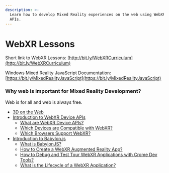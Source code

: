 ```yaml
---
description: >-
  Learn how to develop Mixed Reality experiences on the web using WebXR Device
  APIs.
---
```


# WebXR Lessons

Short link to WebXR Lessons: [http://bit.ly/WebXRCurriculum](http://bit.ly/WebXRCurriculum)

Windows Mixed Reality JavaScript Documentation: [https://bit.ly/MixedRealityJavaScript](https://bit.ly/MixedRealityJavaScript)

### Why web is important for Mixed Reality Development?

Web is for all and web is always free. 

* [3D on the Web](3d-on-the-web/)
* [Introduction to WebXR Device APIs](introduction-to-webxr-device-apis/)
  * [What are WebXR Device APIs?](introduction-to-webxr-device-apis/concepts/what-are-webxr-device-apis.md)
  * [Which Devices are Compatible with WebXR?](introduction-to-webxr-device-apis/concepts/which-devices-are-compatible-with-webxr.md)
  * [Which Browsers Support WebXR?](introduction-to-webxr-device-apis/concepts/which-browsers-support-webxr.md)
* [Introduction to Babylon.js](babylon.js/)
  * [What is BabylonJS?](babylon.js/concepts/what-is-babylonjs.md)
  * [How to Create a WebXR Augmented Reality App?](babylon.js/project/how-to-create-a-webxr-augmented-reality-app.md)
  * [How to Debug and Test Tour WebXR Applications with Crome Dev Tools?](introduction-to-webxr-device-apis/project/how-to-debug-and-test-your-webxr-application-with-chrome-dev-tools.md)
  * [What is the Lifecycle of a WebXR Application?](introduction-to-webxr-device-apis/concepts/what-is-the-lifecycle-of-a-webxr-application.md)

  



